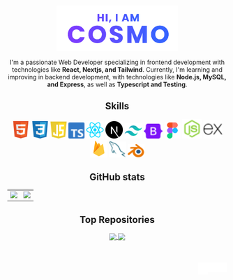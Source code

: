 <!-- Home image: https://www.figma.com/file/WBJPttba7RsHixl5EIocAc/Hello?node-id=101%3A2&t=n0K6N0bnjjfVEk7L-1 -->

<div align="center">
	<a href="https://cosmoart.vercel.app">
		<img src="assets/hero.svg" alt="Hi, I am cosmo" width="55%"/>
  	</a>
	<p>
I'm a passionate Web Developer specializing in frontend development with technologies like <strong>React, Nextjs, and Tailwind</strong>. Currently, I'm learning and improving in backend development, with technologies like <strong>Node.js, MySQL, and Express</strong>, as well as <strong>Typescript and Testing</strong>.
  	</p>


<h2 align="center">Skills</h2>
  <img src="assets/icons/html.svg" width="40" title="HTML"/>
  <img src="assets/icons/css.svg" width="40" title="CSS"/>
  <img src="assets/icons/javascript.svg" width="37" title="JavaScript"/>
  <img src="assets/icons/typescript.svg" width="37" title="TypeScript"/>
  <img src="assets/icons/react.svg" width="40" title="React"/>
  <img src="assets/icons/nextjs.svg" width="40" title="NextJS"/>
  <img src="assets/icons/tailwind.svg" width="40" title="Tailwind"/>
  <img src="assets/icons/bootstrap.svg" width="44" title="Bootstrap"/>
  <img src="assets/icons/figma.svg" width="36" title="Figma"/>
  <img src="assets/icons/node.svg" width="45" title="NodeJS"/>
  <img src="assets/icons/express.svg" width="43" title="Express"/>
  <img src="assets/icons/firebase.svg" width=40" title="Firebase"/>
  <img src="assets/icons/mysql.svg" width="38" title="MySQL"/>
  <img src="assets/icons/blender.svg" width="38" title="Blender"/>

<h2 align="center">GitHub stats</h2>

<table>
	<tr>
		<td>
			<img src="https://cosmo-github-readme-stats.vercel.app/api?username=cosmoart&show_icons=true&theme=github_dark" />
		</td>
		<td>
			<img src="https://cosmo-github-readme-stats.vercel.app/api/top-langs/?username=cosmoart&show_icons=true&theme=github_dark&layout=compact&langs_count=8" />
		</td>
	</tr>
</table>


<h2 align="center">Top Repositories</h2>

<a href="https://github.com/cosmoart/quiz-game">
	<img align="center" src="https://cosmo-github-readme-stats.vercel.app/api/pin/?username=cosmoart&repo=quiz-game&show_icons=true&theme=github_dark" />
</a>
<a href="https://github.com/cosmoart/jobzilla">
	<img align="center" src="https://cosmo-github-readme-stats.vercel.app/api/pin/?username=cosmoart&repo=jobzilla&show_icons=true&theme=github_dark" />
</a>

</div>

<br />
<br />
<br />


<a href="https://www.instagram.com/cosmo_art0/">
  <img align="right" alt="Instagram" width="22px" src="assets/icons/instagram.svg" />
</a>
<a href="https://discord.com/users/734087835472232559">
  <img align="right" alt="Discord" width="22px" src="assets/icons/discord.svg" />
</a>
<a href="mailto:cosmohydra17@gmail.com">
  <img align="right" alt="Mail" width="22px" height="27px" src="assets/icons/gmail.svg" />
</a>
